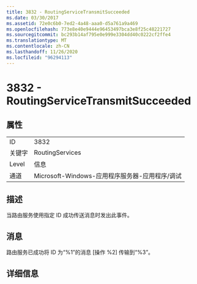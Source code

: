 ```yaml
---
title: 3832 - RoutingServiceTransmitSucceeded
ms.date: 03/30/2017
ms.assetid: 72e0c6b0-7ed2-4a48-aaa0-d5a761a9a469
ms.openlocfilehash: 773e8e40e9444e96453497bca3e8f25c48221727
ms.sourcegitcommit: bc293b14af795e0e999e3304dd40c0222cf2ffe4
ms.translationtype: MT
ms.contentlocale: zh-CN
ms.lasthandoff: 11/26/2020
ms.locfileid: "96294113"
---
```

# <a name="3832---routingservicetransmitsucceeded"></a>3832 - RoutingServiceTransmitSucceeded

## <a name="properties"></a>属性  
  
|||  
|-|-|  
|ID|3832|  
|关键字|RoutingServices|  
|Level|信息|  
|通道|Microsoft-Windows-应用程序服务器-应用程序/调试|  
  
## <a name="description"></a>描述  

 当路由服务使用指定 ID 成功传送消息时发出此事件。  
  
## <a name="message"></a>消息  

 路由服务已成功将 ID 为“%1”的消息 [操作 %2] 传输到“%3”。  
  
## <a name="details"></a>详细信息
